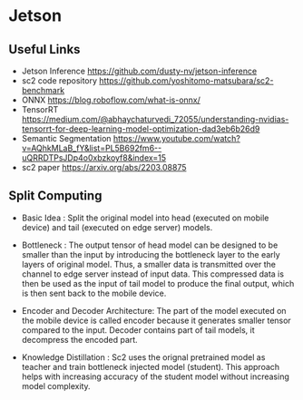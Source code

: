 # Jetson

## Useful Links

- Jetson Inference 
https://github.com/dusty-nv/jetson-inference
- sc2 code repository
https://github.com/yoshitomo-matsubara/sc2-benchmark
- ONNX
https://blog.roboflow.com/what-is-onnx/
- TensorRT
https://medium.com/@abhaychaturvedi_72055/understanding-nvidias-tensorrt-for-deep-learning-model-optimization-dad3eb6b26d9
- Semantic Segmentation
https://www.youtube.com/watch?v=AQhkMLaB_fY&list=PL5B692fm6--uQRRDTPsJDp4o0xbzkoyf8&index=15
- sc2 paper
https://arxiv.org/abs/2203.08875



## Split Computing
- Basic Idea : Split the original model into head (executed on mobile device) and tail (executed on edge server) models.

- Bottleneck : The output tensor of head model can be designed to be smaller than the input by introducing the bottleneck layer to the early layers of original model. Thus, a smaller data is transmitted over the channel to edge server instead of input data. This compressed data is then be used as the input of tail model to produce the final output, which is then sent back to the mobile device.

- Encoder and Decoder Architecture: The part of the model executed on the mobile device is called encoder because it generates smaller tensor compared to the input.
Decoder contains part of tail models, it decompress the encoded part.

- Knowledge Distillation : Sc2 uses the orignal pretrained model as teacher and train bottleneck injected model (student). This approach helps with increasing accuracy of the student model without increasing model complexity.

